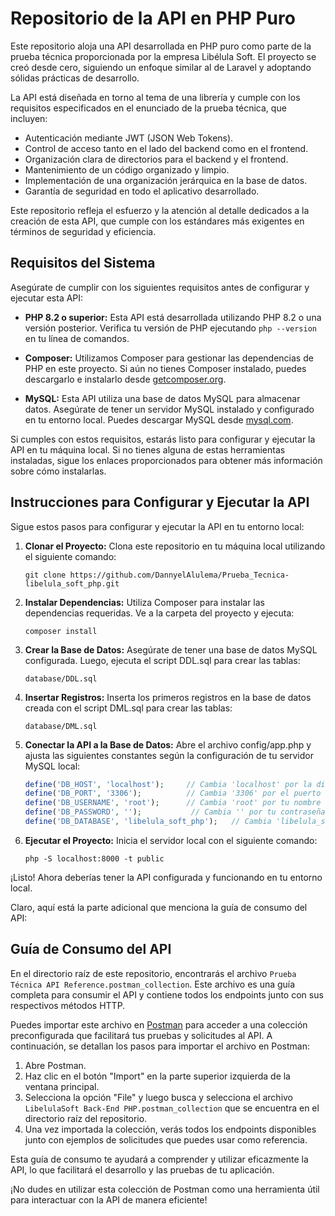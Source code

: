 # Repositorio de la API en PHP Puro

Este repositorio aloja una API desarrollada en PHP puro como parte de la prueba técnica proporcionada por la empresa Libélula Soft. El proyecto se creó desde cero, siguiendo un enfoque similar al de Laravel y adoptando sólidas prácticas de desarrollo.

La API está diseñada en torno al tema de una librería y cumple con los requisitos especificados en el enunciado de la prueba técnica, que incluyen:

- Autenticación mediante JWT (JSON Web Tokens).
- Control de acceso tanto en el lado del backend como en el frontend.
- Organización clara de directorios para el backend y el frontend.
- Mantenimiento de un código organizado y limpio.
- Implementación de una organización jerárquica en la base de datos.
- Garantía de seguridad en todo el aplicativo desarrollado.

Este repositorio refleja el esfuerzo y la atención al detalle dedicados a la creación de esta API, que cumple con los estándares más exigentes en términos de seguridad y eficiencia.

## Requisitos del Sistema

Asegúrate de cumplir con los siguientes requisitos antes de configurar y ejecutar esta API:

- **PHP 8.2 o superior:** Esta API está desarrollada utilizando PHP 8.2 o una versión posterior. Verifica tu versión de PHP ejecutando `php --version` en tu línea de comandos.

- **Composer:** Utilizamos Composer para gestionar las dependencias de PHP en este proyecto. Si aún no tienes Composer instalado, puedes descargarlo e instalarlo desde [getcomposer.org](https://getcomposer.org/).

- **MySQL:** Esta API utiliza una base de datos MySQL para almacenar datos. Asegúrate de tener un servidor MySQL instalado y configurado en tu entorno local. Puedes descargar MySQL desde [mysql.com](https://www.mysql.com/).

Si cumples con estos requisitos, estarás listo para configurar y ejecutar la API en tu máquina local. Si no tienes alguna de estas herramientas instaladas, sigue los enlaces proporcionados para obtener más información sobre cómo instalarlas.

## Instrucciones para Configurar y Ejecutar la API

Sigue estos pasos para configurar y ejecutar la API en tu entorno local:

1. **Clonar el Proyecto:** Clona este repositorio en tu máquina local utilizando el siguiente comando:

   ```
   git clone https://github.com/DannyelAlulema/Prueba_Tecnica-libelula_soft_php.git
   ```

2. **Instalar Dependencias:** Utiliza Composer para instalar las dependencias requeridas. Ve a la carpeta del proyecto y ejecuta:

   ```
   composer install
   ```

3. **Crear la Base de Datos:** Asegúrate de tener una base de datos MySQL configurada. Luego, ejecuta el script DDL.sql para crear las tablas:

   ```
   database/DDL.sql
   ```

4. **Insertar Registros:** Inserta los primeros registros en la base de datos creada con el script DML.sql para crear las tablas:

   ```
   database/DML.sql
   ```

5. **Conectar la API a la Base de Datos:** Abre el archivo config/app.php y ajusta las siguientes constantes según la configuración de tu servidor MySQL local:

   ```php
   define('DB_HOST', 'localhost');     // Cambia 'localhost' por la dirección de tu servidor MySQL.
   define('DB_PORT', '3306');          // Cambia '3306' por el puerto de tu servidor MySQL.
   define('DB_USERNAME', 'root');      // Cambia 'root' por tu nombre de usuario de MySQL.
   define('DB_PASSWORD', '');           // Cambia '' por tu contraseña de MySQL si la tienes.
   define('DB_DATABASE', 'libelula_soft_php');   // Cambia 'libelula_soft_php' por el nombre de tu base de datos.
   ```

6. **Ejecutar el Proyecto:** Inicia el servidor local con el siguiente comando:

   ```
   php -S localhost:8000 -t public
   ```

¡Listo! Ahora deberías tener la API configurada y funcionando en tu entorno local.

Claro, aquí está la parte adicional que menciona la guía de consumo del API:

## Guía de Consumo del API

En el directorio raíz de este repositorio, encontrarás el archivo `Prueba Técnica API Reference.postman_collection`. Este archivo es una guía completa para consumir el API y contiene todos los endpoints junto con sus respectivos métodos HTTP.

Puedes importar este archivo en [Postman](https://www.postman.com/) para acceder a una colección preconfigurada que facilitará tus pruebas y solicitudes al API. A continuación, se detallan los pasos para importar el archivo en Postman:

1. Abre Postman.
2. Haz clic en el botón "Import" en la parte superior izquierda de la ventana principal.
3. Selecciona la opción "File" y luego busca y selecciona el archivo `LibelulaSoft Back-End PHP.postman_collection` que se encuentra en el directorio raíz del repositorio.
4. Una vez importada la colección, verás todos los endpoints disponibles junto con ejemplos de solicitudes que puedes usar como referencia.

Esta guía de consumo te ayudará a comprender y utilizar eficazmente la API, lo que facilitará el desarrollo y las pruebas de tu aplicación.

¡No dudes en utilizar esta colección de Postman como una herramienta útil para interactuar con la API de manera eficiente!
